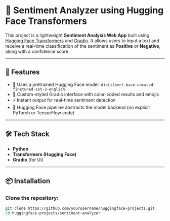 # 🧠 Sentiment Analyzer using Hugging Face Transformers

This project is a lightweight **Sentiment Analysis Web App** built using [Hugging Face Transformers](https://huggingface.co/transformers/) and [Gradio](https://gradio.app/). It allows users to input a text and receive a real-time classification of the sentiment as **Positive** or **Negative**, along with a confidence score.

---

## 🚀 Features

- 🧪 Uses a pretrained Hugging Face model: `distilbert-base-uncased-finetuned-sst-2-english`
- 🎨 Custom-styled Gradio interface with color-coded results and emojis
- ⚡ Instant output for real-time sentiment detection
- 🧠 Hugging Face pipeline abstracts the model backend (no explicit PyTorch or TensorFlow code)

---

## 🛠️ Tech Stack

- **Python**
- **Transformers (Hugging Face)**
- **Gradio** (for UI)

---

## 📦 Installation

### Clone the repository:
```bash
git clone https://github.com/yourusername/huggingface-projects.git
cd huggingface-projects/sentiment-analyzer
